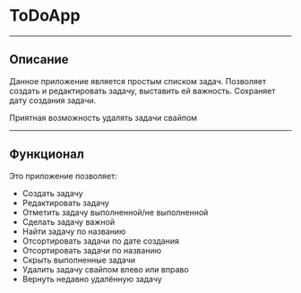 # ToDoApp

---

## Описание

Данное приложение является простым списком задач. Позволяет создать и редактировать задачу, выставить ей важность. Сохраняет дату создания задачи.

Приятная возможность удалять задачи свайпом

---

## Функционал

Это приложение позволяет:

- Создать задачу
- Редактировать задачу
- Отметить задачу выполненной/не выполненной
- Сделать задачу важной
- Найти задачу по названию
- Отсортировать задачи по дате создания
- Отсортировать задачи по названию
- Скрыть выполненные задачи
- Удалить задачу свайпом влево или вправо
- Вернуть недавно удалённую задачу

